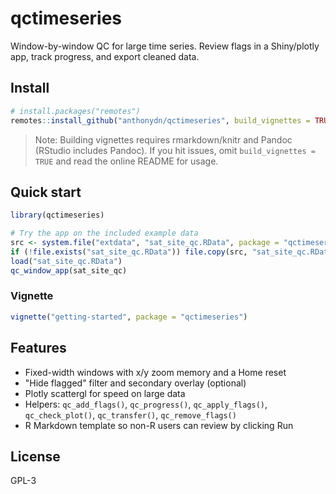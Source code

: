 # qctimeseries

Window-by-window QC for large time series. Review flags in a Shiny/plotly app, track progress, and export cleaned data.

## Install

```r
# install.packages("remotes")
remotes::install_github("anthonydn/qctimeseries", build_vignettes = TRUE)
```

> Note: Building vignettes requires rmarkdown/knitr and Pandoc (RStudio includes Pandoc). If you hit issues, omit `build_vignettes = TRUE` and read the online README for usage.

## Quick start

```r
library(qctimeseries)

# Try the app on the included example data
src <- system.file("extdata", "sat_site_qc.RData", package = "qctimeseries")
if (!file.exists("sat_site_qc.RData")) file.copy(src, "sat_site_qc.RData")
load("sat_site_qc.RData")
qc_window_app(sat_site_qc)
```

### Vignette

```r
vignette("getting-started", package = "qctimeseries")
```

## Features

* Fixed-width windows with x/y zoom memory and a Home reset
* "Hide flagged" filter and secondary overlay (optional)
* Plotly scattergl for speed on large data
* Helpers: `qc_add_flags()`, `qc_progress()`, `qc_apply_flags()`, `qc_check_plot()`, `qc_transfer()`, `qc_remove_flags()`
* R Markdown template so non-R users can review by clicking Run

## License

GPL-3
